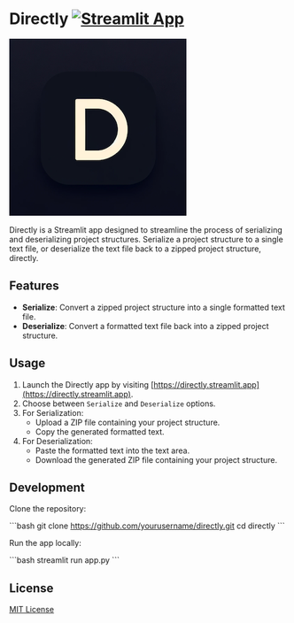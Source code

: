 # Directly [![Streamlit App](https://static.streamlit.io/badges/streamlit_badge_black_white.svg)](https://directly.streamlit.app)
![Directly Icon](icon.png)

Directly is a Streamlit app designed to streamline the process of serializing and deserializing project structures. Serialize a project structure to a single text file, or deserialize the text file back to a zipped project structure, directly.

## Features

- **Serialize**: Convert a zipped project structure into a single formatted text file.
- **Deserialize**: Convert a formatted text file back into a zipped project structure.

## Usage

1. Launch the Directly app by visiting [https://directly.streamlit.app](https://directly.streamlit.app).
2. Choose between `Serialize` and `Deserialize` options.
3. For Serialization:
   - Upload a ZIP file containing your project structure.
   - Copy the generated formatted text.
4. For Deserialization:
   - Paste the formatted text into the text area.
   - Download the generated ZIP file containing your project structure.

## Development

Clone the repository:

\```bash
git clone https://github.com/yourusername/directly.git
cd directly
\```

Run the app locally:

\```bash
streamlit run app.py
\```

## License

[MIT License](LICENSE)
